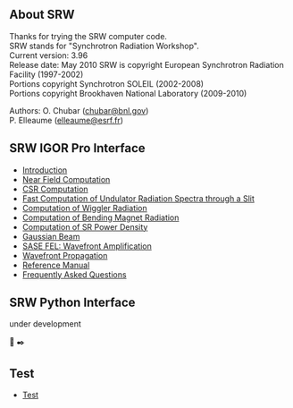 ## About SRW
Thanks for trying the SRW computer code.  
SRW stands for "Synchrotron Radiation Workshop".  
Current version: 3.96  
Release date: May 2010
SRW is copyright European Synchrotron Radiation Facility (1997-2002)  
Portions copyright Synchrotron SOLEIL (2002-2008)  
Portions copyright Brookhaven National Laboratory (2009-2010)

Authors:
O. Chubar (chubar@bnl.gov)  
P. Elleaume (elleaume@esrf.fr)

## SRW IGOR Pro Interface

- [Introduction](chap1_introduction.md)
- [Near Field Computation](chap2_nearfield.md)
- [CSR Computation](chap3_CSR.md)
- [Fast Computation of Undulator Radiation Spectra through a Slit](chap4_URS.md)
- [Computation of Wiggler Radiation](chap5_WR.md)
- [Computation of Bending Magnet Radiation](chap6_BMR.md)
- [Computation of SR Power Density](chap7_SRPD.md)
- [Gaussian Beam](chap8_GB.md)
- [SASE FEL: Wavefront Amplification](chap9_SASE.md)
- [Wavefront Propagation](chap10_WP.md)
- [Reference Manual](chap11_Ref.md)
- [Frequently Asked Questions](chap12_Ques.md)

## SRW Python Interface

under development

:book:
:black_nib:

## Test

- [Test](chap99_test.md)
